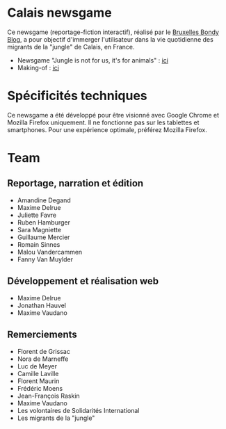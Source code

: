 # Calais newsgame

Ce newsgame (reportage-fiction interactif), réalisé par le [Bruxelles Bondy Blog](http://www.bxlbondyblog.be), a pour objectif d'immerger l'utilisateur dans la vie quotidienne des migrants de la "jungle" de Calais, en France.  

* Newsgame "Jungle is not for us, it's for animals" : [ici](http://www.bxlbondyblog.be/jungle-is-not-for-us-its-for-animals/)
* Making-of : [ici](http://www.bxlbondyblog.be/making-of-du-newsgame-jungle-is-not-for-us-its-for-animals/)

# Spécificités techniques

Ce newsgame a été développé pour être visionné avec Google Chrome et Mozilla Firefox uniquement. Il ne fonctionne pas sur les tablettes et smartphones. Pour une expérience optimale, préférez Mozilla Firefox.

# Team
## Reportage, narration et édition
* Amandine Degand
* Maxime Delrue
* Juliette Favre
* Ruben Hamburger
* Sara Magniette
* Guillaume Mercier
* Romain Sinnes
* Malou Vandercammen
* Fanny Van Muylder

## Développement et réalisation web
* Maxime Delrue
* Jonathan Hauvel
* Maxime Vaudano

## Remerciements
* Florent de Grissac
* Nora de Marneffe
* Luc de Meyer
* Camille Laville
* Florent Maurin
* Frédéric Moens
* Jean-François Raskin
* Maxime Vaudano
* Les volontaires de Solidarités International
* Les migrants de la "jungle"
